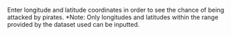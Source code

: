 Enter longitude and latitude coordinates in order to see the chance of being attacked by pirates.
*Note: Only longitudes and latitudes within the range provided by the dataset used can be inputted.